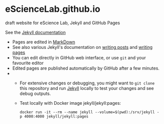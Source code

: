 # eScienceLab.github.io
draft website for eScience Lab, Jekyll and GitHub Pages

See the [Jekyll documentation](http://jekyllrb.com/docs/home/)

* Pages are edited in [MarkDown](https://daringfireball.net/projects/markdown/)
 * See also various Jekyll's documentation on [writing posts](http://jekyllrb.com/docs/posts/) and [writing pages](http://jekyllrb.com/docs/pages/)
* You can edit directly in GitHub web interface, or use `git` and your favourite editor
* Edited pages are published automatically by GitHub after a few minutes.
* * For extensive changes or debugging, you might want to `git clone` this repository and run [Jekyll](http://jekyllrb.com/) locally to test your changes and see debug outputs.
  * Test locally with Docker image jekyll/jekyll:pages:
  
      `docker run -it --rm --name jekyll --volume=$(pwd):/srv/jekyll -p 4000:4000 jekyll/jekyll:pages`

